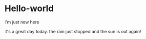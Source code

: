 # Hello-world
I'm just new here

it's a great day today. the rain just stopped and the sun is out again!
